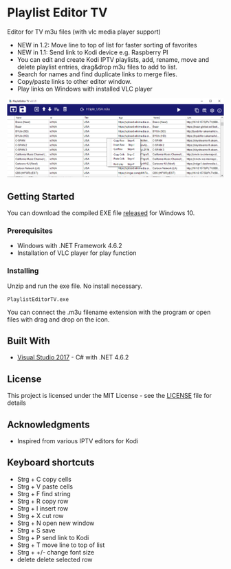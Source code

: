# Playlist Editor TV
Editor for TV m3u files (with vlc media player support)

- NEW in 1.2: Move line to top of list for faster sorting of favorites
- NEW in 1.1: Send link to Kodi device e.g. Raspberry PI
- You can edit and create Kodi IPTV playlists, add, rename, move and delete playlist entries, drag&drop m3u files to add to list. 
- Search for names and find duplicate links to merge files. 
- Copy/paste links to other editor window. 
- Play links on Windows with installed VLC player 


![UI](playlisteditTV1.png)

## Getting Started

You can download the compiled EXE file [released](https://github.com/Isayso/PlaylistEditorTV/releases) for Windows 10.  


### Prerequisites

- Windows with .NET Framework 4.6.2
- Installation of VLC player for play function 


### Installing

Unzip and run the exe file. No install necessary.


```
PlaylistEditorTV.exe
```


You can connect the .m3u filename extension with the program or open files with drag and drop on the icon.


## Built With

* [Visual Studio 2017](https://visualstudio.microsoft.com/) - C# with .NET 4.6.2


## License

This project is licensed under the MIT License - see the [LICENSE](LICENSE) file for details

## Acknowledgments

* Inspired from various IPTV editors for Kodi

## Keyboard shortcuts
- Strg + C copy cells
- Strg + V paste cells
- Strg + F find string
- Strg + R copy row
- Strg + I insert row
- Strg + X cut row
- Strg + N open new window
- Strg + S save
- Strg + P send link to Kodi
- Strg + T move line to top of list
- Strg + +/- change font size
- delete delete selected row


